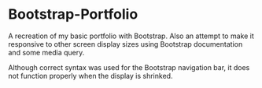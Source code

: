 # Bootstrap-Portfolio

A recreation of my basic portfolio with Bootstrap.
Also an attempt to make it responsive to other screen display sizes using Bootstrap documentation and some media query.

Although correct syntax was used for the Bootstrap navigation bar, it does not function properly when the display is shrinked.
